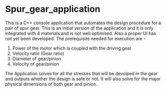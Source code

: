 # Spur_gear_application

This is a C++ console application that automates the design procedure for a pair of spur gear. 
This is an initial version of the application and it is only integrated with 4 materials and is not well optimised. Also a proper UI has not yet been developed. 
The prerequisite needed for execution are -

1. Power of the motor which is coupled with the driving gear
2. Velocity ratio (Gear ratio)
3. Diameter of gear/pinion
4. Velocity of gear/pinion


The Application solves for all the stresses that will be devolped in the gear and outputs whether the design is safe or not. 
It will also solve for the major physical dimensions of both gear and pinion.
